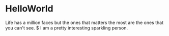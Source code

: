 # HelloWorld
Life has a million faces but the ones that matters the most are the ones that you can't see.
$ I am a pretty interesting sparkling person.
